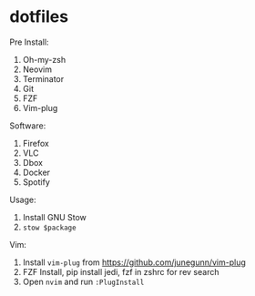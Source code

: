 # dotfiles

Pre Install:

1. Oh-my-zsh
2. Neovim
3. Terminator
4. Git
5. FZF
6. Vim-plug

Software:
1. Firefox
2. VLC
3. Dbox
4. Docker
5. Spotify

Usage:

1. Install GNU Stow
2. `stow $package`

Vim:

1. Install `vim-plug` from https://github.com/junegunn/vim-plug
2. FZF Install, pip install jedi, fzf in zshrc for rev search
2. Open `nvim` and run `:PlugInstall`
